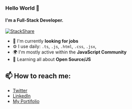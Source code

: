### Hello World 👋

#### I'm a Full-Stack Developer.

[![StackShare](http://img.shields.io/badge/tech-stack-0690fa.svg?style=flat)](https://stackshare.io/Cristuker/my-stack)

- 🏢 I'm currently **looking for jobs**
- ⚙️ I use daily: `.ts`, `.js`, `.html`, `.css`, `.jsx`,
- 🌍 I'm mostly active within the **JavaScript Community**
- 🌱 Learning all about **Open Source/JS**

## 📫 How to reach me: 

- <a href="https://twitter.com/tukeer01" target="blank" >Twitter</a>
- <a href="https://www.linkedin.com/in/cristian-silva-dev/" target="blank" >LinkedIn</a>
- <a href="http://cristuker.github.io/" target="blank" >My Portifolio</a>

